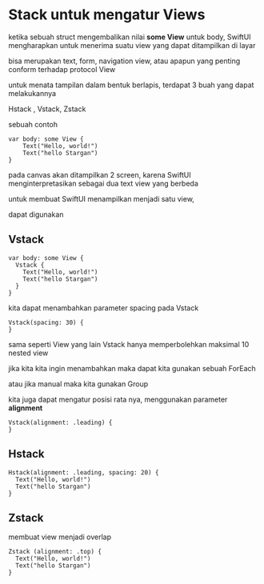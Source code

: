 
# Stack untuk mengatur Views

ketika sebuah struct mengembalikan nilai **some View** untuk body, SwiftUI mengharapkan untuk menerima suatu view yang dapat ditampilkan di layar

bisa merupakan text,  form, navigation view, atau apapun yang penting conform terhadap protocol View

untuk menata tampilan dalam bentuk berlapis, terdapat 3 buah yang dapat melakukannya

Hstack , Vstack, Zstack


sebuah contoh

```
var body: some View {
    Text("Hello, world!")
    Text("hello Stargan")
}
```

pada canvas akan ditampilkan 2 screen, karena SwiftUI menginterpretasikan sebagai dua text view yang berbeda


untuk membuat SwiftUI menampilkan menjadi satu view,

dapat digunakan

## Vstack

```
var body: some View {
  Vstack {
    Text("Hello, world!")
    Text("hello Stargan")
  }
}
```

kita dapat menambahkan parameter spacing pada Vstack

```
Vstack(spacing: 30) {
}
```

sama seperti View yang lain Vstack hanya memperbolehkan maksimal 10 nested view

jika kita kita ingin menambahkan maka dapat kita gunakan sebuah ForEach

atau jika manual maka kita gunakan Group

kita juga dapat mengatur posisi rata nya, menggunakan parameter **alignment**

```
Vstack(alignment: .leading) {
}
```

## Hstack

```
Hstack(alignment: .leading, spacing: 20) {
  Text("Hello, world!")
  Text("hello Stargan")
}
```

## Zstack

membuat view menjadi overlap

```
Zstack (alignment: .top) {
  Text("Hello, world!")
  Text("hello Stargan")
}
```
